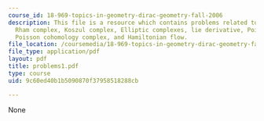 ```yaml
---
course_id: 18-969-topics-in-geometry-dirac-geometry-fall-2006
description: This file is a resource which contains problems related to topics like
  Rham complex, Koszul complex, Elliptic complexes, lie derivative, Poincare lemma,
  Poisson cohomology complex, and Hamiltonian flow.
file_location: /coursemedia/18-969-topics-in-geometry-dirac-geometry-fall-2006/9c60ed40b1b5090870f37958518288cb_problems1.pdf
file_type: application/pdf
layout: pdf
title: problems1.pdf
type: course
uid: 9c60ed40b1b5090870f37958518288cb

---
```

None